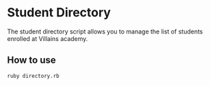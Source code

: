 # Student Directory #

The student directory script allows you to manage the list of students enrolled at Villains academy.

## How to use ##

```shell
ruby directory.rb
```
